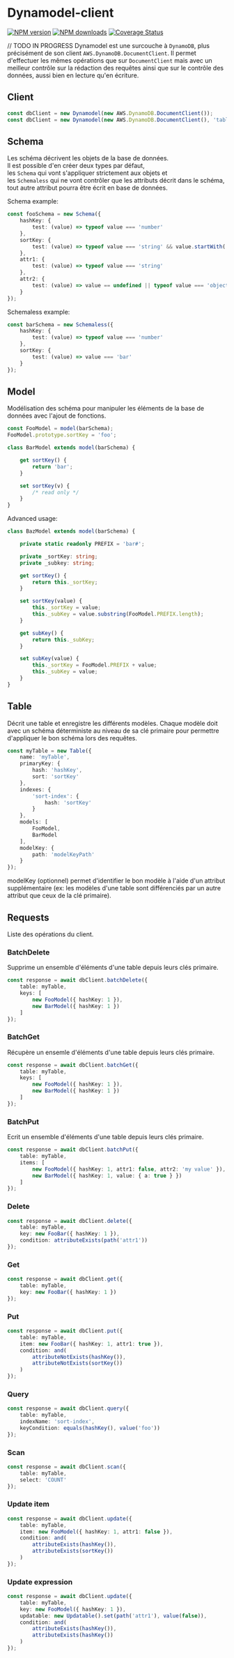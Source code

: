 # Dynamodel-client
[![NPM version](https://img.shields.io/npm/v/dynamodel-client.svg)](https://www.npmjs.com/package/dynamodel-client)
[![NPM downloads](https://img.shields.io/npm/dm/dynamodel-client.svg)](https://www.npmjs.com/package/dynamodel-client)
[![Coverage Status](https://codecov.io/gh/Co-assist/dynamodel-client/branch/master/graph/badge.svg)](https://codecov.io/gh/Co-assist/dynamodel-client)



// TODO IN PROGRESS
Dynamodel est une surcouche à `DynamoDB`, plus précisément de son client `AWS.DynamoDB.DocumentClient`.
Il permet d'effectuer les mêmes opérations que sur `DocumentClient` mais avec un meilleur contrôle sur
la rédaction des requêtes ainsi que sur le contrôle des données, aussi bien en lecture qu'en écriture.

## Client

```Typescript
const dbClient = new Dynamodel(new AWS.DynamoDB.DocumentClient());
const dbClient = new Dynamodel(new AWS.DynamoDB.DocumentClient(), 'tablePrefix');
```

## Schema

Les schéma décrivent les objets de la base de données.  
Il est possible d'en créer deux types par défaut,  
les `Schema` qui vont s'appliquer strictement aux objets et  
les `Schemaless` qui ne vont contrôler que les attributs décrit dans le schéma, tout autre
attribut pourra être écrit en base de données.

Schema example:

```Typescript
const fooSchema = new Schema({
    hashKey: {
        test: (value) => typeof value === 'number'
    },
    sortKey: {
        test: (value) => typeof value === 'string' && value.startWith('foo#');
    },
    attr1: {
        test: (value) => typeof value === 'string'
    },
    attr2: {
        test: (value) => value == undefined || typeof value === 'object'
    }
});
```

Schemaless example:

```Typescript
const barSchema = new Schemaless({
    hashKey: {
        test: (value) => typeof value === 'number'
    },
    sortKey: {
        test: (value) => value === 'bar'
    }
});

```

## Model

Modélisation des schéma pour manipuler les éléments de la base de données avec l'ajout de fonctions.

```Typescript
const FooModel = model(barSchema);
FooModel.prototype.sortKey = 'foo';
```

```Typescript
class BarModel extends model(barSchema) {

    get sortKey() {
        return 'bar';
    }

    set sortKey(v) {
        /* read only */
    }
}
```

Advanced usage:

```Typescript
class BazModel extends model(barSchema) {

    private static readonly PREFIX = 'bar#';

    private _sortKey: string;
    private _subkey: string;

    get sortKey() {
        return this._sortKey;
    }

    set sortKey(value) {
        this._sortKey = value;
        this._subKey = value.substring(FooModel.PREFIX.length);
    }

    get subKey() {
        return this._subKey;
    }

    set subKey(value) {
        this._sortKey = FooModel.PREFIX + value;
        this._subKey = value;
    }
}
```

## Table

Décrit une table et enregistre les différents modèles.
Chaque modèle doit avec un schéma déterministe au niveau de sa clé primaire pour permettre d'appliquer
le bon schéma lors des requêtes.

```Typescript
const myTable = new Table({
    name: 'myTable',
    primaryKey: {
        hash: 'hashKey',
        sort: 'sortKey'
    },
    indexes: {
        'sort-index': {
            hash: 'sortKey'
        }
    },
    models: [
        FooModel,
        BarModel
    ],
    modelKey: {
        path: 'modelKeyPath'
    }
});
```

modelKey (optionnel) permet d'identifier le bon modèle à l'aide d'un attribut supplémentaire 
(ex: les modèles d'une table sont différenciés par un autre attribut que ceux de la clé primaire).
## Requests

Liste des opérations du client.

### BatchDelete

Supprime un ensemble d'éléments d'une table depuis leurs clés primaire.

```Typescript
const response = await dbClient.batchDelete({
    table: myTable,
    keys: [
        new FooModel({ hashKey: 1 }),
        new BarModel({ hashKey: 1 })
    ]
});
```

### BatchGet

Récupère un ensemle d'éléments d'une table depuis leurs clés primaire.

```Typescript
const response = await dbClient.batchGet({
    table: myTable,
    keys: [
        new FooModel({ hashKey: 1 }),
        new BarModel({ hashKey: 1 })
    ]
});
```

### BatchPut

Ecrit un ensemble d'éléments d'une table depuis leurs clés primaire.

```Typescript
const response = await dbClient.batchPut({
    table: myTable,
    items: [
        new FooModel({ hashKey: 1, attr1: false, attr2: 'my value' }),
        new BarModel({ hashKey: 1, value: { a: true } })
    ]
});
```

### Delete

```Typescript
const response = await dbClient.delete({
    table: myTable,
    key: new FooBar({ hashKey: 1 }),
    condition: attributeExists(path('attr1'))
});
```

### Get

```Typescript
const response = await dbClient.get({
    table: myTable,
    key: new FooBar({ hashKey: 1 })
});
```

### Put

```Typescript
const response = await dbClient.put({
    table: myTable,
    item: new FooBar({ hashKey: 1, attr1: true }),
    condition: and(
        attributeNotExists(hashKey()),
        attributeNotExists(sortKey())
    )
});
```

### Query

```Typescript
const response = await dbClient.query({
    table: myTable,
    indexName: 'sort-index',
    keyCondition: equals(hashKey(), value('foo'))
});
```

### Scan

```Typescript
const response = await dbClient.scan({
    table: myTable,
    select: 'COUNT'
});
```

### Update item

```Typescript
const response = await dbClient.update({
    table: myTable,
    item: new FooModel({ hashKey: 1, attr1: false }),
    condition: and(
        attributeExists(hashKey()),
        attributeExists(sortKey())
    )
});
```

### Update expression

```Typescript
const response = await dbClient.update({
    table: myTable,
    key: new FooModel({ hashKey: 1 }),
    updatable: new Updatable().set(path('attr1'), value(false)),
    condition: and(
        attributeExists(hashKey()),
        attributeExists(hashKey())
    )
});
```
